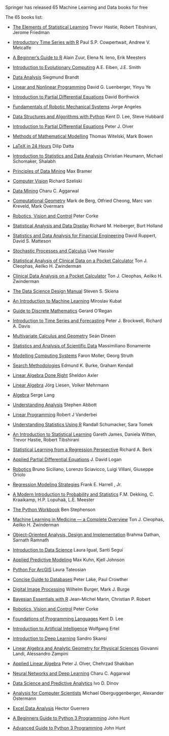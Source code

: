 Springer has released 65 Machine Learning and Data books for free

The 65 books list:

- [The Elements of Statistical Learning](http://link.springer.com/openurl?genre=book&isbn=978-0-387-84858-7)
Trevor Hastie, Robert Tibshirani, Jerome Friedman

- [Introductory Time Series with R](http://link.springer.com/openurl?genre=book&isbn=978-0-387-88698-5)
Paul S.P. Cowpertwait, Andrew V. Metcalfe

- [A Beginner’s Guide to R](http://link.springer.com/openurl?genre=book&isbn=978-0-387-93837-0)
Alain Zuur, Elena N. Ieno, Erik Meesters

- [Introduction to Evolutionary Computing](http://link.springer.com/openurl?genre=book&isbn=978-3-662-44874-8)
A.E. Eiben, J.E. Smith

- [Data Analysis](http://link.springer.com/openurl?genre=book&isbn=978-3-319-03762-2)
Siegmund Brandt

- [Linear and Nonlinear Programming](http://link.springer.com/openurl?genre=book&isbn=978-3-319-18842-3)
David G. Luenberger, Yinyu Ye

- [Introduction to Partial Differential Equations](http://link.springer.com/openurl?genre=book&isbn=978-3-319-48936-0)
David Borthwick

- [Fundamentals of Robotic Mechanical Systems](http://link.springer.com/openurl?genre=book&isbn=978-3-319-01851-5)
Jorge Angeles

- [Data Structures and Algorithms with Python](http://link.springer.com/openurl?genre=book&isbn=978-3-319-13072-9)
Kent D. Lee, Steve Hubbard

- [Introduction to Partial Differential Equations](http://link.springer.com/openurl?genre=book&isbn=978-3-319-02099-0)
Peter J. Olver

- [Methods of Mathematical Modelling](http://link.springer.com/openurl?genre=book&isbn=978-3-319-23042-9)
Thomas Witelski, Mark Bowen

- [LaTeX in 24 Hours](http://link.springer.com/openurl?genre=book&isbn=978-3-319-47831-9)
Dilip Datta

- [Introduction to Statistics and Data Analysis](http://link.springer.com/openurl?genre=book&isbn=978-3-319-46162-5)
Christian Heumann, Michael Schomaker, Shalabh

- [Principles of Data Mining](http://link.springer.com/openurl?genre=book&isbn=978-1-4471-7307-6)
Max Bramer

- [Computer Vision](http://link.springer.com/openurl?genre=book&isbn=978-1-84882-935-0)
Richard Szeliski

- [Data Mining](http://link.springer.com/openurl?genre=book&isbn=978-3-319-14142-8)
Charu C. Aggarwal

- [Computational Geometry](http://link.springer.com/openurl?genre=book&isbn=978-3-540-77974-2)
Mark de Berg, Otfried Cheong, Marc van Kreveld, Mark Overmars

- [Robotics, Vision and Control](http://link.springer.com/openurl?genre=book&isbn=978-3-319-54413-7)
Peter Corke

- [Statistical Analysis and Data Display](http://link.springer.com/openurl?genre=book&isbn=978-1-4939-2122-5)
Richard M. Heiberger, Burt Holland

- [Statistics and Data Analysis for Financial Engineering](http://link.springer.com/openurl?genre=book&isbn=978-1-4939-2614-5)
David Ruppert, David S. Matteson

- [Stochastic Processes and Calculus](http://link.springer.com/openurl?genre=book&isbn=978-3-319-23428-1)
Uwe Hassler

- [Statistical Analysis of Clinical Data on a Pocket Calculator](http://link.springer.com/openurl?genre=book&isbn=978-94-007-1211-9)
Ton J. Cleophas, Aeilko H. Zwinderman

- [Clinical Data Analysis on a Pocket Calculator](http://link.springer.com/openurl?genre=book&isbn=978-3-319-27104-0)
Ton J. Cleophas, Aeilko H. Zwinderman

- [The Data Science Design Manual](http://link.springer.com/openurl?genre=book&isbn=978-3-319-55444-0)
Steven S. Skiena

- [An Introduction to Machine Learning](http://link.springer.com/openurl?genre=book&isbn=978-3-319-63913-0)
Miroslav Kubat

- [Guide to Discrete Mathematics](http://link.springer.com/openurl?genre=book&isbn=978-3-319-44561-8)
Gerard O’Regan

- [Introduction to Time Series and Forecasting](http://link.springer.com/openurl?genre=book&isbn=978-3-319-29854-2)
Peter J. Brockwell, Richard A. Davis

- [Multivariate Calculus and Geometry](http://link.springer.com/openurl?genre=book&isbn=978-1-4471-6419-7)
Seán Dineen

- [Statistics and Analysis of Scientific Data](http://link.springer.com/openurl?genre=book&isbn=978-1-4939-6572-4)
Massimiliano Bonamente

- [Modelling Computing Systems](http://link.springer.com/openurl?genre=book&isbn=978-1-84800-322-4)
Faron Moller, Georg Struth

- [Search Methodologies](http://link.springer.com/openurl?genre=book&isbn=978-1-4614-6940-7)
Edmund K. Burke, Graham Kendall

- [Linear Algebra Done Right](http://link.springer.com/openurl?genre=book&isbn=978-3-319-11080-6)
Sheldon Axler

- [Linear Algebra](http://link.springer.com/openurl?genre=book&isbn=978-3-319-24346-7)
Jörg Liesen, Volker Mehrmann

- [Algebra](http://link.springer.com/openurl?genre=book&isbn=978-1-4613-0041-0)
Serge Lang

- [Understanding Analysis](http://link.springer.com/openurl?genre=book&isbn=978-1-4939-2712-8)
Stephen Abbott

- [Linear Programming](http://link.springer.com/openurl?genre=book&isbn=978-1-4614-7630-6)
Robert J Vanderbei

- [Understanding Statistics Using R](http://link.springer.com/openurl?genre=book&isbn=978-1-4614-6227-9)
Randall Schumacker, Sara Tomek

- [An Introduction to Statistical Learning](http://link.springer.com/openurl?genre=book&isbn=978-1-4614-7138-7)
Gareth James, Daniela Witten, Trevor Hastie, Robert Tibshirani


- [Statistical Learning from a Regression Perspective](http://link.springer.com/openurl?genre=book&isbn=978-3-319-44048-4)
Richard A. Berk


- [Applied Partial Differential Equations](http://link.springer.com/openurl?genre=book&isbn=978-3-319-12493-3)
J. David Logan

- [Robotics](http://link.springer.com/openurl?genre=book&isbn=978-1-84628-642-1)
Bruno Siciliano, Lorenzo Sciavicco, Luigi Villani, Giuseppe Oriolo

- [Regression Modeling Strategies](http://link.springer.com/openurl?genre=book&isbn=978-3-319-19425-7)
Frank E. Harrell , Jr.

- [A Modern Introduction to Probability and Statistics](http://link.springer.com/openurl?genre=book&isbn=978-1-84628-168-6)
F.M. Dekking, C. Kraaikamp, H.P. Lopuhaä, L.E. Meester

- [The Python Workbook](http://link.springer.com/openurl?genre=book&isbn=978-3-319-14240-1)
Ben Stephenson

- [Machine Learning in Medicine — a Complete Overview](http://link.springer.com/openurl?genre=book&isbn=978-3-319-15195-3)
Ton J. Cleophas, Aeilko H. Zwinderman

- [Object-Oriented Analysis, Design and Implementation](http://link.springer.com/openurl?genre=book&isbn=978-3-319-24280-4)
Brahma Dathan, Sarnath Ramnath

- [Introduction to Data Science](http://link.springer.com/openurl?genre=book&isbn=978-3-319-50017-1)
Laura Igual, Santi Seguí

- [Applied Predictive Modeling](http://link.springer.com/openurl?genre=book&isbn=978-1-4614-6849-3)
Max Kuhn, Kjell Johnson

- [Python For ArcGIS](http://link.springer.com/openurl?genre=book&isbn=978-3-319-18398-5)
Laura Tateosian

- [Concise Guide to Databases](http://link.springer.com/openurl?genre=book&isbn=978-1-4471-5601-7)
Peter Lake, Paul Crowther

- [Digital Image Processing](http://link.springer.com/openurl?genre=book&isbn=978-1-4471-6684-9)
Wilhelm Burger, Mark J. Burge

- [Bayesian Essentials with R](http://link.springer.com/openurl?genre=book&isbn=978-1-4614-8687-9)
Jean-Michel Marin, Christian P. Robert

- [Robotics, Vision and Control](http://link.springer.com/openurl?genre=book&isbn=978-3-642-20144-8)
Peter Corke

- [Foundations of Programming Languages](http://link.springer.com/openurl?genre=book&isbn=978-3-319-70790-7)
Kent D. Lee

- [Introduction to Artificial Intelligence](http://link.springer.com/openurl?genre=book&isbn=978-3-319-58487-4)
Wolfgang Ertel

- [Introduction to Deep Learning](http://link.springer.com/openurl?genre=book&isbn=978-3-319-73004-2)
Sandro Skansi

- [Linear Algebra and Analytic Geometry for Physical Sciences](http://link.springer.com/openurl?genre=book&isbn=978-3-319-78361-1)
Giovanni Landi, Alessandro Zampini

- [Applied Linear Algebra](http://link.springer.com/openurl?genre=book&isbn=978-3-319-91041-3)
Peter J. Olver, Chehrzad Shakiban

- [Neural Networks and Deep Learning](http://link.springer.com/openurl?genre=book&isbn=978-3-319-94463-0)
Charu C. Aggarwal

- [Data Science and Predictive Analytics](http://link.springer.com/openurl?genre=book&isbn=978-3-319-72347-1)
Ivo D. Dinov

- [Analysis for Computer Scientists](http://link.springer.com/openurl?genre=book&isbn=978-3-319-91155-7)
Michael Oberguggenberger, Alexander Ostermann

- [Excel Data Analysis](http://link.springer.com/openurl?genre=book&isbn=978-3-030-01279-3)
Hector Guerrero

- [A Beginners Guide to Python 3 Programming](http://link.springer.com/openurl?genre=book&isbn=978-3-030-20290-3)
John Hunt

- [Advanced Guide to Python 3 Programming](http://link.springer.com/openurl?genre=book&isbn=978-3-030-25943-3)
John Hunt

